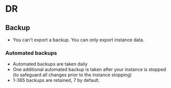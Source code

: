 # DR


## Backup
- You can't export a backup. You can only export instance data. 
### Automated backups
- Automated backups are taken daily
- One additional automated backup is taken after your instance is stopped (to safeguard all changes prior to the instance stopping)
- 1-365 backups are retained, 7 by default.

